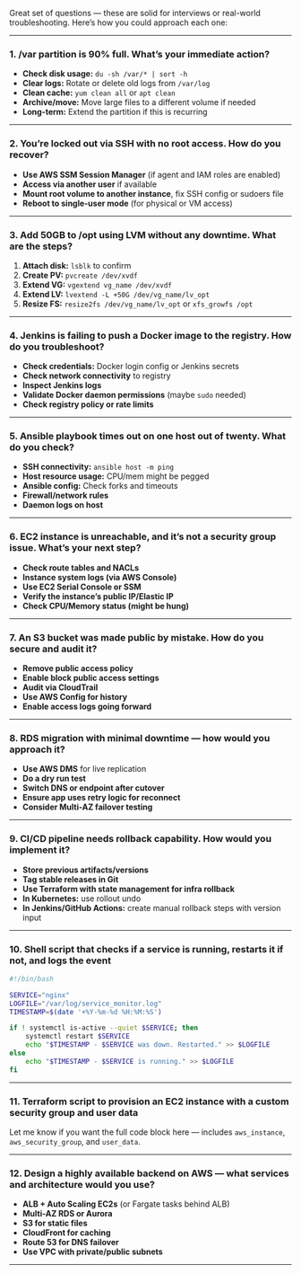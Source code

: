 Great set of questions — these are solid for interviews or real-world troubleshooting. Here’s how you could approach each one:

---

### 1. **/var partition is 90% full. What’s your immediate action?**
- **Check disk usage:** `du -sh /var/* | sort -h`
- **Clear logs:** Rotate or delete old logs from `/var/log`
- **Clean cache:** `yum clean all` or `apt clean`
- **Archive/move:** Move large files to a different volume if needed
- **Long-term:** Extend the partition if this is recurring

---

### 2. **You’re locked out via SSH with no root access. How do you recover?**
- **Use AWS SSM Session Manager** (if agent and IAM roles are enabled)
- **Access via another user** if available
- **Mount root volume to another instance**, fix SSH config or sudoers file
- **Reboot to single-user mode** (for physical or VM access)

---

### 3. **Add 50GB to /opt using LVM without any downtime. What are the steps?**
1. **Attach disk:** `lsblk` to confirm
2. **Create PV:** `pvcreate /dev/xvdf`
3. **Extend VG:** `vgextend vg_name /dev/xvdf`
4. **Extend LV:** `lvextend -L +50G /dev/vg_name/lv_opt`
5. **Resize FS:** `resize2fs /dev/vg_name/lv_opt` or `xfs_growfs /opt`

---

### 4. **Jenkins is failing to push a Docker image to the registry. How do you troubleshoot?**
- **Check credentials:** Docker login config or Jenkins secrets
- **Check network connectivity** to registry
- **Inspect Jenkins logs**
- **Validate Docker daemon permissions** (maybe `sudo` needed)
- **Check registry policy or rate limits**

---

### 5. **Ansible playbook times out on one host out of twenty. What do you check?**
- **SSH connectivity:** `ansible host -m ping`
- **Host resource usage:** CPU/mem might be pegged
- **Ansible config:** Check forks and timeouts
- **Firewall/network rules**
- **Daemon logs on host**

---

### 6. **EC2 instance is unreachable, and it’s not a security group issue. What’s your next step?**
- **Check route tables and NACLs**
- **Instance system logs (via AWS Console)**
- **Use EC2 Serial Console or SSM**
- **Verify the instance’s public IP/Elastic IP**
- **Check CPU/Memory status (might be hung)**

---

### 7. **An S3 bucket was made public by mistake. How do you secure and audit it?**
- **Remove public access policy**
- **Enable block public access settings**
- **Audit via CloudTrail**
- **Use AWS Config for history**
- **Enable access logs going forward**

---

### 8. **RDS migration with minimal downtime — how would you approach it?**
- **Use AWS DMS** for live replication
- **Do a dry run test**
- **Switch DNS or endpoint after cutover**
- **Ensure app uses retry logic for reconnect**
- **Consider Multi-AZ failover testing**

---

### 9. **CI/CD pipeline needs rollback capability. How would you implement it?**
- **Store previous artifacts/versions**
- **Tag stable releases in Git**
- **Use Terraform with state management for infra rollback**
- **In Kubernetes:** use rollout undo
- **In Jenkins/GitHub Actions:** create manual rollback steps with version input

---

### 10. **Shell script that checks if a service is running, restarts it if not, and logs the event**
```bash
#!/bin/bash

SERVICE="nginx"
LOGFILE="/var/log/service_monitor.log"
TIMESTAMP=$(date '+%Y-%m-%d %H:%M:%S')

if ! systemctl is-active --quiet $SERVICE; then
    systemctl restart $SERVICE
    echo "$TIMESTAMP - $SERVICE was down. Restarted." >> $LOGFILE
else
    echo "$TIMESTAMP - $SERVICE is running." >> $LOGFILE
fi
```

---

### 11. **Terraform script to provision an EC2 instance with a custom security group and user data**
Let me know if you want the full code block here — includes `aws_instance`, `aws_security_group`, and `user_data`.

---

### 12. **Design a highly available backend on AWS — what services and architecture would you use?**
- **ALB + Auto Scaling EC2s** (or Fargate tasks behind ALB)
- **Multi-AZ RDS or Aurora**
- **S3 for static files**
- **CloudFront for caching**
- **Route 53 for DNS failover**
- **Use VPC with private/public subnets**

---
